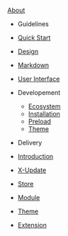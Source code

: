 [<span class="iconify" data-icon="mdi:account-group"></span> About](/about.md)

-   Guidelines
  - [Quick Start](guidelines/quick-start.md)
  - [Design](guidelines/)
  - [Markdown](guidelines/markdown/)
  - [User Interface](guidelines/user-interface/)


- Developement
  - [Ecosystem](/development/)
  - [Installation](/development/installation.md)
  - [Preload](/development/module.md)
  - [Theme](/development/preload.md)

-   Delivery
  - [Introduction](/delivery/)
  - [X-Update](/delivery/setup-x-update.md)
  - [Store](/delivery/setup-x-store.md)
  - [Module](/delivery/update-module.md)
  - [Theme](/delivery/update-theme.md)
  - [Extension](/delivery/update-preload.md)

